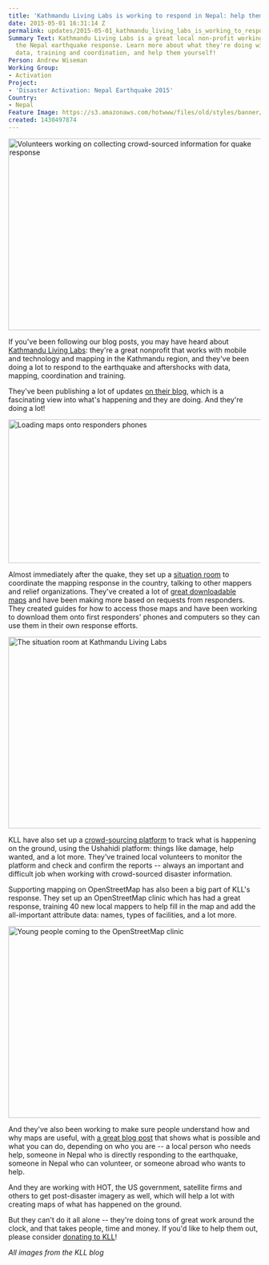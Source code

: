 ```yaml
---
title: 'Kathmandu Living Labs is working to respond in Nepal: help them out!'
date: 2015-05-01 16:31:14 Z
permalink: updates/2015-05-01_kathmandu_living_labs_is_working_to_respond_in_nepal_help_them_out!
Summary Text: Kathmandu Living Labs is a great local non-profit working to help in
  the Nepal earthquake response. Learn more about what they're doing with mapping,
  data, training and coordination, and help them yourself!
Person: Andrew Wiseman
Working Group:
- Activation
Project:
- 'Disaster Activation: Nepal Earthquake 2015'
Country:
- Nepal
Feature Image: https://s3.amazonaws.com/hotwww/files/old/styles/banner/public/kll_crowdsourcing.jpg
created: 1430497874
---
```


<p><img class="image-large" title="Volunteers working on collecting crowd-sourced information for quake response" src="https://s3.amazonaws.com/hotwww/files/old/styles/large/public/kll_crowdsourcing.jpg?itok=mTc-jrkm" alt="Volunteers working on collecting crowd-sourced information for quake response" style="width:510px;height:383px"></p><p>If you've been following our blog posts, you may have heard about <a href="http://kathmandulivinglabs.org/">Kathmandu Living Labs</a>: they're a great nonprofit that works with mobile and technology and mapping in the Kathmandu region, and they've been doing a lot to respond to the earthquake and aftershocks with data, mapping, coordination and training.</p><p>They've been publishing a lot of updates <a href="http://kathmandulivinglabs.org/blog/">on their blog</a>, which is a fascinating view into what's happening and they are doing. And they're doing a lot!</p><p><img class="image-large" title="Loading maps onto responders phones" src="https://s3.amazonaws.com/hotwww/files/old/styles/large/public/kll_responders.jpg?itok=W5CN516d" alt="Loading maps onto responders phones" style="width:510px;height:287px"></p><p>Almost immediately after the quake, they set up a <a href="http://kathmandulivinglabs.org/blog/nepal-earthquake-report-from-openstreetmap-situation-room/">situation room</a> to coordinate the mapping response in the country, talking to other mappers and relief organizations. They've created a lot of <a href="http://kathmandulivinglabs.github.io/quake-maps/">great downloadable maps</a>&nbsp;and have been making more based on requests from responders. They created guides for how to access those maps and have been working to download them onto first responders' phones and computers so they can use them in their own response efforts.</p><p><img class="image-large" title="The situation room at Kathmandu Living Labs" src="https://s3.amazonaws.com/hotwww/files/old/styles/large/public/kll_mapping.jpg?itok=rkW3zDMm" alt="The situation room at Kathmandu Living Labs" style="width:510px;height:383px"></p><p>KLL have also set up a <a href="http://www.kathmandulivinglabs.org/earthquake">crowd-sourcing platform</a> to track what is happening on the ground, using the Ushahidi platform: things like damage, help wanted, and a lot more. They've trained local volunteers to monitor the platform and check and confirm the reports -- always an important and difficult job when working with crowd-sourced disaster information.</p><p>Supporting mapping on OpenStreetMap has also been a big part of KLL's response. They set up an OpenStreetMap clinic which has had a great response, training 40 new local mappers to help fill in the map and add the all-important attribute data: names, types of facilities, and a lot more.</p><p><img class="image-large" title="Young people coming to the OpenStreetMap clinic" src="https://s3.amazonaws.com/hotwww/files/old/styles/large/public/kll_youngpeople.jpg?itok=qqfM3cU3" alt="Young people coming to the OpenStreetMap clinic" style="width:510px;height:383px"></p><p>And they've also been working to make sure people understand how and why maps are useful, with <a href="http://kathmandulivinglabs.org/blog/earthquake-relief-in-nepal-how-can-maps-help/">a great blog post</a> that shows what is possible and what you can do, depending on who you are -- a local person who needs help, someone in Nepal who is directly responding to the earthquake, someone in Nepal who can volunteer, or someone abroad who wants to help.</p><p>And they are working with HOT, the US government, satellite firms and others to get post-disaster imagery as well, which will help a lot with creating maps of what has happened on the ground.</p><p>But they can't do it all alone -- they're doing tons of great work around the clock, and that takes people, time and money. If you'd like to help them out, please consider <a href="https://www.paypal.com/us/cgi-bin/webscr?cmd=_flow&amp;SESSION=tl5xsmycOgdXIi5JwKioEqy9qIAMnxDjrzt8kLbhAXoJWBu5dQixjhxwb9W&amp;dispatch=5885d80a13c0db1f8e263663d3faee8d96f000117187ac9edec8a65b311f447e">donating to KLL</a>!</p><p><em>All images from the KLL blog</em></p>
